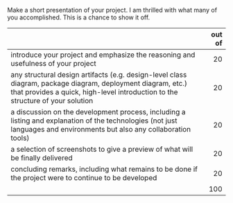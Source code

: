 Make a short presentation of your project. I am thrilled with what many of you accomplished. This is a chance to show it off.

||out of|
|---|---:|
|introduce your project and emphasize the reasoning and usefulness of your project|20|
|any structural design artifacts (e.g. design-level class diagram, package diagram, deployment diagram, etc.) that provides a quick, high-level introduction to the structure of your solution|20|
|a discussion on the development process, including a listing and explanation of the technologies (not just languages and environments but also any collaboration tools)|20|
|a selection of screenshots to give a preview of what will be finally delivered|20|
|concluding remarks, including what remains to be done if the project were to continue to be developed|20|
||100|